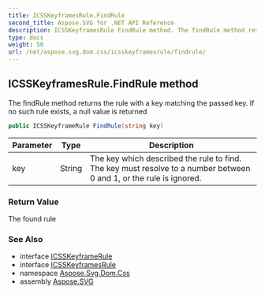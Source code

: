 ```yaml
---
title: ICSSKeyframesRule.FindRule
second_title: Aspose.SVG for .NET API Reference
description: ICSSKeyframesRule FindRule method. The findRule method returns the rule with a key matching the passed key. If no such rule exists a null value is returned
type: docs
weight: 50
url: /net/aspose.svg.dom.css/icsskeyframesrule/findrule/
---
```

## ICSSKeyframesRule.FindRule method

The findRule method returns the rule with a key matching the passed key. If no such rule exists, a null value is returned

```csharp
public ICSSKeyframeRule FindRule(string key)
```

| Parameter | Type | Description |
| --- | --- | --- |
| key | String | The key which described the rule to find. The key must resolve to a number between 0 and 1, or the rule is ignored. |

### Return Value

The found rule

### See Also

* interface [ICSSKeyframeRule](../../icsskeyframerule/)
* interface [ICSSKeyframesRule](../)
* namespace [Aspose.Svg.Dom.Css](../../../aspose.svg.dom.css/)
* assembly [Aspose.SVG](../../../)
